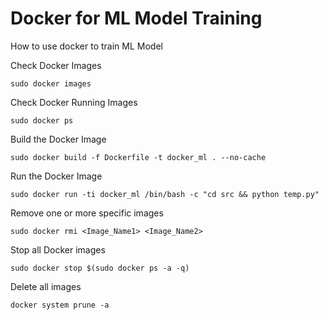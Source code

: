 # Docker for ML Model Training
 How to use docker to train ML Model

Check Docker Images
```
sudo docker images
```

Check Docker Running Images

```
sudo docker ps
```

Build the Docker Image

```
sudo docker build -f Dockerfile -t docker_ml . --no-cache
```

Run the Docker Image

```
sudo docker run -ti docker_ml /bin/bash -c "cd src && python temp.py"

```

Remove one or more specific images

```
sudo docker rmi <Image_Name1> <Image_Name2>
```

Stop all Docker images

```
sudo docker stop $(sudo docker ps -a -q)
```

Delete all images

```
docker system prune -a
```
